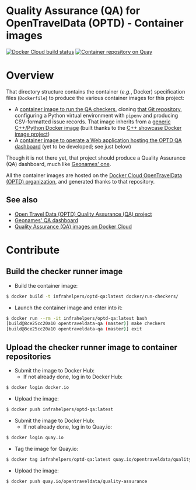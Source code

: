 Quality Assurance (QA) for OpenTravelData (OPTD) - Container images
===================================================================

[![Docker Cloud build status](https://img.shields.io/docker/cloud/build/infrahelpers/cpppython)](https://hub.docker.com/repository/docker/infrahelpers/optd-qa/general)
[![Container repository on Quay](https://quay.io/repository/opentraveldata/quality-assurance/status "Container repository on Quay")](https://quay.io/repository/opentraveldata/quality-assurance)

# Overview
That directory structure contains the container (_e.g._, Docker) specification
files (`Dockerfile`) to produce the various container images for this project:
* A [container image to run the QA checkers](run-checkers/), cloning
  [that Git repository](https://github.com/opentraveldata/quality-assurance),
  configuring a Python virtual environment with `pipenv` and producing
  CSV-formatted issue records.
  That image inherits from a
  [generic C++/Python Docker image](https://cloud.docker.com/u/optd-qa/repository/docker/optd-qa/base)
  (built thanks to the
  [C++ showcase Docker image project](https://github.com/cpp-projects-showcase/docker-images))
* A [container image to operate a Web application hosting the OPTD QA dashboard](dashboard/)
  (yet to be developed; see just below)

Though it is not there yet, that project should produce a Quality Assurance (QA)
dashboard, much like [Geonames' one](http://qa.geonames.org/qa/).

All the container images are hosted on the
[Docker Cloud OpenTravelData (OPTD) organization](https://cloud.docker.com/u/opentraveldata/repository/docker/opentraveldata/quality-assurance),
and generated thanks to that repository.

## See also
* [Open Travel Data (OPTD) Quality Assurance (QA) project](https://github.com/opentraveldata/quality-assurance)
* [Geonames' QA dashboard](http://qa.geonames.org/qa/)
* [Quality Assurance (QA) images on Docker Cloud](https://cloud.docker.com/u/infrahelpers/repository/docker/infrahelpers/optd-qa)

# Contribute

## Build the checker runner image
* Build the container image:
```bash
$ docker build -t infrahelpers/optd-qa:latest docker/run-checkers/
```

* Launch the container image and enter into it:
```bash
$ docker run --rm -it infrahelpers/optd-qa:latest bash
[build@8ce25cc20a10 opentraveldata-qa (master)] make checkers
[build@8ce25cc20a10 opentraveldata-qa (master)] exit
```

## Upload the checker runner image to container repositories
* Submit the image to Docker Hub:
  + If not already done, log in to Docker Hub:
```bash
$ docker login docker.io
```
  + Upload the image:
```bash
$ docker push infrahelpers/optd-qa:latest
```

* Submit the image to Docker Hub:
  + If not already done, log in to Quay.io:
```bash
$ docker login quay.io
```
  + Tag the image for Quay.io:
```bash
$ docker tag infrahelpers/optd-qa:latest quay.io/opentraveldata/quality-assurance
```
  + Upload the image:
```bash
$ docker push quay.io/opentraveldata/quality-assurance
```

